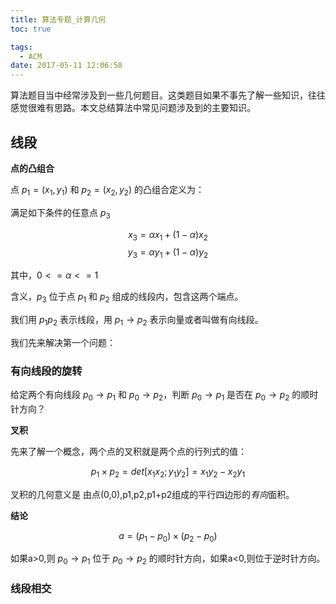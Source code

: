 ```yaml
---
title: 算法专题_计算几何
toc: true

tags:
  - ACM
date: 2017-05-11 12:06:58
---
```

算法题目当中经常涉及到一些几何题目。这类题目如果不事先了解一些知识，往往感觉很难有思路。本文总结算法中常见问题涉及到的主要知识。
<!--more-->

## 线段

**点的凸组合**

点 $p_1=(x_1,y_1)$ 和 $p_2=(x_2,y_2)$ 的凸组合定义为：

满足如下条件的任意点 $p_3$

$$
  x_3 = \alpha x_1 + (1-\alpha) x_2 
$$
$$
  y_3 = \alpha y_1 + (1-\alpha) y_2 
$$ 

其中，$0 <= \alpha <= 1$

含义，$p_3$ 位于点 $p_1$ 和 $p_2$ 组成的线段内，包含这两个端点。

我们用 $p_1 p_2$ 表示线段，用 $p_1 \longrightarrow p_2$ 表示向量或者叫做有向线段。

我们先来解决第一个问题：

### 有向线段的旋转

给定两个有向线段 $p_0 \longrightarrow p_1$ 和 $p_0 \longrightarrow p_2$，判断 $p_0 \longrightarrow p_1$ 是否在 $p_0 \longrightarrow p_2$ 的顺时针方向？

**叉积**

先来了解一个概念，两个点的叉积就是两个点的行列式的值：

$$
p_1 \times p_2 = det[x_1 x_2 ; y_1 y_2] = x_1y_2-x_2y_1
$$

叉积的几何意义是 由点(0,0),p1,p2,p1+p2组成的平行四边形的*有向*面积。

**结论**

$$
  a = (p_1-p_0) \times (p_2-p_0)
$$

如果a>0,则 $p_0 \longrightarrow p_1$ 位于  $p_0 \longrightarrow p_2$ 的顺时针方向，如果a<0,则位于逆时针方向。 

### 线段相交
